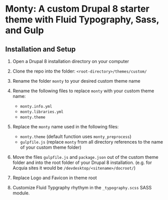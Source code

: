 # Monty: A custom Drupal 8 starter theme with Fluid Typography, Sass, and Gulp

## Installation and Setup

1. Open a Drupal 8 installation directory on your computer
2. Clone the repo into the folder: `<root-directory>/themes/custom/`
3. Rename the folder `monty` to your desired custom theme name
4. Rename the following files to replace `monty` with your custom theme name:
    * `monty.info.yml`
    * `monty.libraries.yml`
    * `monty.theme`

5. Replace the `monty` name used in the following files:
    * `monty.theme` (default function uses `monty_preprocess`)
    * `gulpfile.js` (replace `monty` from all directory references to the name of your custom theme folder)

6. Move the files `gulpfile.js` and `package.json` out of the custom theme folder and into the root folder of your Drupal 8 installation. (e.g. for Acquia sites it would be `/devdesktop/<sitename>/docroot/`)

7. Replace Logo and Favicon in theme root
8. Customize Fluid Typgraphy rhythym in the `_typography.scss` SASS module.